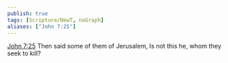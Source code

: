 ```yaml
---
publish: true
tags: [Scripture/NewT, noGraph]
aliases: ["John 7:25"]
---
```

[John 7:25](https://churchofjesuschrist.org/study/scriptures/nt/john/7?lang=eng&id=p25#p25) Then said some of them of Jerusalem, Is not this he, whom they seek to kill?
